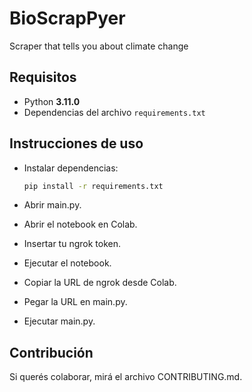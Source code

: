 # BioScrapPyer
Scraper that tells you about climate change

## Requisitos
- Python **3.11.0**
- Dependencias del archivo `requirements.txt`

## Instrucciones de uso
- Instalar dependencias:
   ```bash
   pip install -r requirements.txt
- Abrir main.py.

- Abrir el notebook en Colab.

- Insertar tu ngrok token.

- Ejecutar el notebook.

- Copiar la URL de ngrok desde Colab.

- Pegar la URL en main.py.

- Ejecutar main.py.

## Contribución
Si querés colaborar, mirá el archivo CONTRIBUTING.md.

